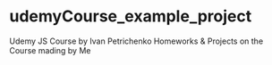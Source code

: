 # udemyCourse_example_project
Udemy JS Course by Ivan Petrichenko
Homeworks & Projects on the Course mading by Me
